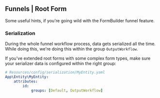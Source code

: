 ## Funnels | Root Form
Some useful hints, if you're going wild with the FormBuilder funnel feature.

### Serialization
During the whole funnel workflow process, data gets serialized all the time.
While doing this, we're doing this within the group `OutputWorkflow`.

If you've extended root forms with some complex form types, 
make sure your serializer data is configured within the right group:

```yaml
# Resources/config/serialization/MyEntity.yaml
App\Entity\MyEntity:
    attributes:
        id:
            groups: [Default, OutputWorkflow]

```